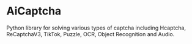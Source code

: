 # AiCaptcha
Python library for solving various types of captcha including Hcaptcha, ReCaptchaV3, TikTok, Puzzle, OCR, Object Recognition and Audio.
